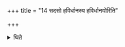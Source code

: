 +++
title = "14 सदसो हविर्धानस्य हविर्धानयोरिति"

+++

<details><summary>थिते</summary>

सदसो हविर्धानस्य हविर्धानयोरिति प्रथमग्रथितान्ग्रन्थीन्विस्रस्योदीची हविर्धाने बहिर्वेदि निर्वर्तयति १४
</details>
